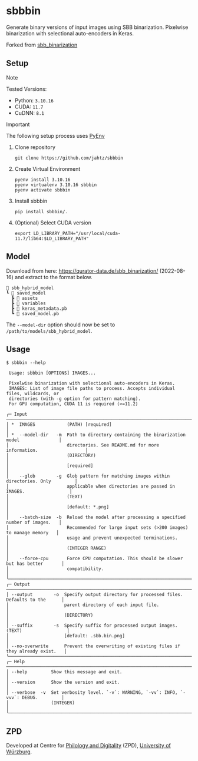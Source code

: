 # sbbbin
Generate binary versions of input images using SBB binarization. Pixelwise binarization with selectional auto-encoders in Keras. 

Forked from [sbb_binarization](https://github.com/qurator-spk/sbb_binarization/tree/transformer_model_integration)

## Setup
>[!NOTE]
> Tested Versions:
> - Python: `3.10.16`
> - CUDA: `11.7`
> - CuDNN: `8.1`

>[!IMPORTANT]
>The following setup process uses [PyEnv](https://github.com/pyenv/pyenv?tab=readme-ov-file#linuxunix)

1. Clone repository
	```shell
	git clone https://github.com/jahtz/sbbbin
	```

2. Create Virtual Environment
	```shell
	pyenv install 3.10.16
	pyenv virtualenv 3.10.16 sbbbin
	pyenv activate sbbbin
	```

3. Install sbbbin
    ```shell
    pip install sbbbin/.
    ```

4. (Optional) Select CUDA version
    ```shell
    export LD_LIBRARY_PATH="/usr/local/cuda-11.7/lib64:$LD_LIBRARY_PATH"
    ```

## Model
Download from here: 
https://qurator-data.de/sbb_binarization/ (2022-08-16)
and extract to the format below.
```
📂 sbb_hybrid_model
┗ 📂 saved_model
  ┣ 📂 assets
  ┣ 📂 variables
  ┣ 📜 keras_metadata.pb
  ┗ 📜 saved_model.pb
```
The `--model-dir` option should now be set to `/path/to/models/sbb_hybrid_model`.


## Usage
```
$ sbbbin --help
                                                                                          
 Usage: sbbbin [OPTIONS] IMAGES...                                                        
                                                                                          
 Pixelwise binarization with selectional auto-encoders in Keras.                          
 IMAGES: List of image file paths to process. Accepts individual files, wildcards, or     
 directories (with -g option for pattern matching).                                       
 For GPU computation, CUDA 11 is required (>=11.2)                                        
                                                                                          
╭─ Input ────────────────────────────────────────────────────────────────────────────────╮
│ *  IMAGES            (PATH) [required]                                                 │
│ *  --model-dir   -m  Path to directory containing the binarization model               │
│                      directories. See README.md for more information.                  │
│                      (DIRECTORY)                                                       │
│                      [required]                                                        │
│    --glob        -g  Glob pattern for matching images within directories. Only         │
│                      applicable when directories are passed in IMAGES.                 │
│                      (TEXT)                                                            │
│                      [default: *.png]                                                  │
│    --batch-size  -b  Reload the model after processing a specified number of images.   │
│                      Recommended for large input sets (>200 images) to manage memory   │
│                      usage and prevent unexpected terminations.                        │
│                      (INTEGER RANGE)                                                   │
│    --force-cpu       Force CPU computation. This should be slower but has better       │
│                      compatibility.                                                    │
╰────────────────────────────────────────────────────────────────────────────────────────╯
╭─ Output ───────────────────────────────────────────────────────────────────────────────╮
│ --output        -o  Specify output directory for processed files. Defaults to the      │
│                     parent directory of each input file.                               │
│                     (DIRECTORY)                                                        │
│ --suffix        -s  Specify suffix for processed output images. (TEXT)                 │
│                     [default: .sbb.bin.png]                                            │
│ --no-overwrite      Prevent the overwriting of existing files if they already exist.   │
╰────────────────────────────────────────────────────────────────────────────────────────╯
╭─ Help ─────────────────────────────────────────────────────────────────────────────────╮
│ --help         Show this message and exit.                                             │
│ --version      Show the version and exit.                                              │
│ --verbose  -v  Set verbosity level. `-v`: WARNING, `-vv`: INFO, `-vvv`: DEBUG.         │
│                (INTEGER)                                                               │
╰────────────────────────────────────────────────────────────────────────────────────────╯
```

## ZPD
Developed at Centre for [Philology and Digitality](https://www.uni-wuerzburg.de/en/zpd/) (ZPD), [University of Würzburg](https://www.uni-wuerzburg.de/en/).